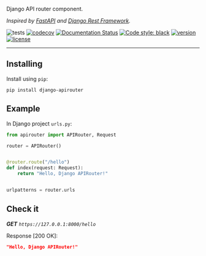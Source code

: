 Django API router component.

*Inspired by [FastAPI](https://fastapi.tiangolo.com/) and [Django Rest Framework](https://www.django-rest-framework.org/).*

![tests](https://github.com/antonrh/django-apirouter/workflows/tests/badge.svg)
[![codecov](https://codecov.io/gh/antonrh/django-apirouter/branch/master/graph/badge.svg)](https://codecov.io/gh/antonrh/django-apirouter)
[![Documentation Status](https://readthedocs.org/projects/django-apirouter/badge/?version=latest)](https://django-apirouter.readthedocs.io/en/latest/?badge=latest)
[![Code style: black](https://img.shields.io/badge/code%20style-black-000000.svg)](https://github.com/psf/black)
[![version](https://img.shields.io/pypi/v/django-apirouter.svg)](https://pypi.org/project/django-apirouter/)
[![license](https://img.shields.io/pypi/l/django-apirouter)](https://github.com/antonrh/django-apirouter/blob/master/LICENSE)

---

## Installing

Install using `pip`:

```
pip install django-apirouter
```

## Example

In Django project `urls.py`:

```python
from apirouter import APIRouter, Request

router = APIRouter()


@router.route("/hello")
def index(request: Request):
    return "Hello, Django APIRouter!"


urlpatterns = router.urls
```

## Check it

***GET** `https://127.0.0.1:8000/hello`*

Response [200 OK]:

```json
"Hello, Django APIRouter!"
```